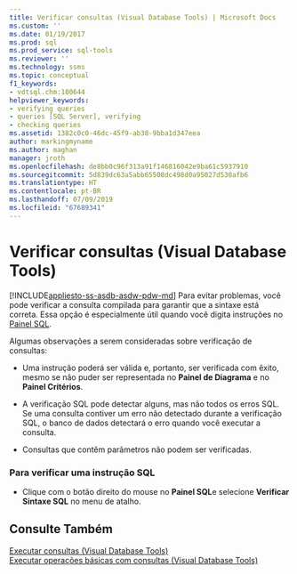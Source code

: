 ```yaml
---
title: Verificar consultas (Visual Database Tools) | Microsoft Docs
ms.custom: ''
ms.date: 01/19/2017
ms.prod: sql
ms.prod_service: sql-tools
ms.reviewer: ''
ms.technology: ssms
ms.topic: conceptual
f1_keywords:
- vdtsql.chm:100644
helpviewer_keywords:
- verifying queries
- queries [SQL Server], verifying
- checking queries
ms.assetid: 1382c0c0-46dc-45f9-ab38-9bba1d347eea
author: markingmyname
ms.author: maghan
manager: jroth
ms.openlocfilehash: de8bb0c96f313a91f146816042e9ba61c5937910
ms.sourcegitcommit: 5d839dc63a5abb65508dc498d0a95027d530afb6
ms.translationtype: HT
ms.contentlocale: pt-BR
ms.lasthandoff: 07/09/2019
ms.locfileid: "67689341"
---
```

# <a name="verify-queries-visual-database-tools"></a>Verificar consultas (Visual Database Tools)
[!INCLUDE[appliesto-ss-asdb-asdw-pdw-md](../../includes/appliesto-ss-asdb-asdw-pdw-md.md)]
Para evitar problemas, você pode verificar a consulta compilada para garantir que a sintaxe está correta. Essa opção é especialmente útil quando você digita instruções no [Painel SQL](../../ssms/visual-db-tools/sql-pane-visual-database-tools.md).  
  
Algumas observações a serem consideradas sobre verificação de consultas:  
  
-   Uma instrução poderá ser válida e, portanto, ser verificada com êxito, mesmo se não puder ser representada no **Painel de Diagrama** e no **Painel Critérios**.  
  
-   A verificação SQL pode detectar alguns, mas não todos os erros SQL. Se uma consulta contiver um erro não detectado durante a verificação SQL, o banco de dados detectará o erro quando você executar a consulta.  
  
-   Consultas que contêm parâmetros não podem ser verificadas.  
  
### <a name="to-verify-an-sql-statement"></a>Para verificar uma instrução SQL  
  
-   Clique com o botão direito do mouse no **Painel SQL**e selecione **Verificar Sintaxe SQL** no menu de atalho.  
  
## <a name="see-also"></a>Consulte Também  
[Executar consultas &#40;Visual Database Tools&#41;](../../ssms/visual-db-tools/run-queries-visual-database-tools.md)  
[Executar operações básicas com consultas &#40;Visual Database Tools&#41;](../../ssms/visual-db-tools/perform-basic-operations-with-queries-visual-database-tools.md)  
  
